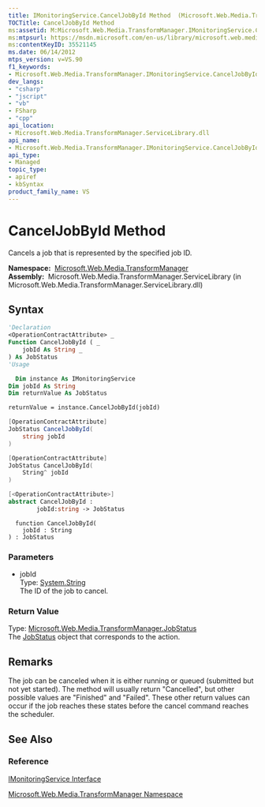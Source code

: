 ```yaml
---
title: IMonitoringService.CancelJobById Method  (Microsoft.Web.Media.TransformManager)
TOCTitle: CancelJobById Method
ms:assetid: M:Microsoft.Web.Media.TransformManager.IMonitoringService.CancelJobById(System.String)
ms:mtpsurl: https://msdn.microsoft.com/en-us/library/microsoft.web.media.transformmanager.imonitoringservice.canceljobbyid(v=VS.90)
ms:contentKeyID: 35521145
ms.date: 06/14/2012
mtps_version: v=VS.90
f1_keywords:
- Microsoft.Web.Media.TransformManager.IMonitoringService.CancelJobById
dev_langs:
- "csharp"
- "jscript"
- "vb"
- FSharp
- "cpp"
api_location:
- Microsoft.Web.Media.TransformManager.ServiceLibrary.dll
api_name:
- Microsoft.Web.Media.TransformManager.IMonitoringService.CancelJobById
api_type:
- Managed
topic_type:
- apiref
- kbSyntax
product_family_name: VS
---
```


# CancelJobById Method

Cancels a job that is represented by the specified job ID.

**Namespace:**  [Microsoft.Web.Media.TransformManager](microsoft-web-media-transformmanager-namespace.md)  
**Assembly:**  Microsoft.Web.Media.TransformManager.ServiceLibrary (in Microsoft.Web.Media.TransformManager.ServiceLibrary.dll)

## Syntax

```vb
'Declaration
<OperationContractAttribute> _
Function CancelJobById ( _
    jobId As String _
) As JobStatus
'Usage

  Dim instance As IMonitoringService
Dim jobId As String
Dim returnValue As JobStatus

returnValue = instance.CancelJobById(jobId)
```

```csharp
[OperationContractAttribute]
JobStatus CancelJobById(
    string jobId
)
```

```cpp
[OperationContractAttribute]
JobStatus CancelJobById(
    String^ jobId
)
```

``` fsharp
[<OperationContractAttribute>]
abstract CancelJobById : 
        jobId:string -> JobStatus 
```

```jscript
  function CancelJobById(
    jobId : String
) : JobStatus
```

### Parameters

  - jobId  
    Type: [System.String](https://msdn.microsoft.com/library/s1wwdcbf)  
    The ID of the job to cancel.  

### Return Value

Type: [Microsoft.Web.Media.TransformManager.JobStatus](jobstatus-enumeration-microsoft-web-media-transformmanager.md)  
The [JobStatus](jobstatus-enumeration-microsoft-web-media-transformmanager.md) object that corresponds to the action.  

## Remarks

The job can be canceled when it is either running or queued (submitted but not yet started). The method will usually return "Cancelled", but other possible values are "Finished" and "Failed". These other return values can occur if the job reaches these states before the cancel command reaches the scheduler.

## See Also

### Reference

[IMonitoringService Interface](imonitoringservice-interface-microsoft-web-media-transformmanager.md)

[Microsoft.Web.Media.TransformManager Namespace](microsoft-web-media-transformmanager-namespace.md)

